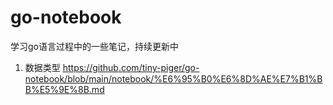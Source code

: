 # go-notebook
学习go语言过程中的一些笔记，持续更新中
1. 数据类型 https://github.com/tiny-piger/go-notebook/blob/main/notebook/%E6%95%B0%E6%8D%AE%E7%B1%BB%E5%9E%8B.md